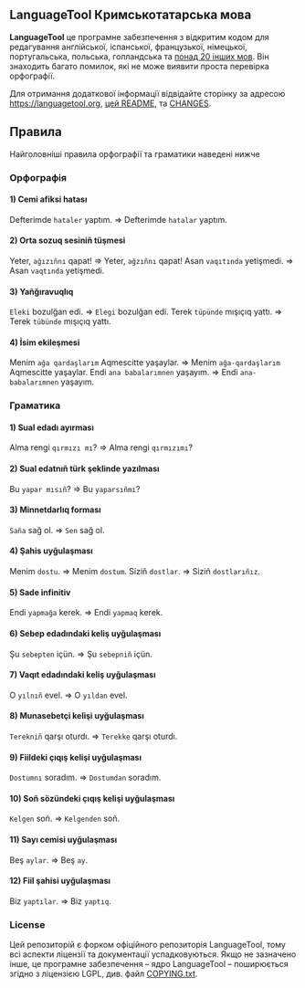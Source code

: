 ## LanguageTool Кримськотатарська мова

**LanguageTool** це програмне забезпечення з відкритим кодом для редагування англійської, іспанської, французької, німецької,
португальська, польська, голландська та [понад 20 інших мов](https://languagetool.org/languages/).
Він знаходить багато помилок, які не може виявити проста перевірка орфографії.

Для отримання додаткової інформації відвідайте сторінку за адресою https://languagetool.org,
[цей README](https://github.com/languagetool-org/languagetool/blob/master/languagetool-standalone/README.md),
та [CHANGES](https://github.com/languagetool-org/languagetool/blob/master/languagetool-standalone/CHANGES.md).

## Правила

Найголовніші правила орфографії та граматики наведені нижче

### Орфографія

#### 1) Cemi afiksi hatası
Defterimde `hataler` yaptım. => Defterimde `hatalar` yaptım.

#### 2) Orta sozuq sesiniñ tüşmesi
Yeter, `ağızıñnı` qapat! => Yeter, `ağzıñnı` qapat!
Asan `vaqıtında` yetişmedi. => Asan `vaqtında` yetişmedi.

#### 3) Yañğıravuqlıq
`Eleki` bozulğan edi. => `Elegi` bozulğan edi.
Terek `tüpünde` mışıçıq yattı. => Terek `tübünde` mışıçıq yattı.

#### 4) İsim ekileşmesi
Menim `ağa qardaşlarım` Aqmescitte yaşaylar. => Menim `ağa-qardaşlarım` Aqmescitte yaşaylar.
Endi `ana babalarımnen` yaşayım. => Endi `ana-babalarımnen` yaşayım.

### Граматика

#### 1) Sual edadı ayırması
Alma rengi `qırmızı mı`? => Alma rengi `qırmızımı`?

#### 2) Sual edatnıñ türk şeklinde yazılması
Bu `yapar mısıñ`? => Bu `yaparsıñmı`?

#### 3) Minnetdarlıq forması
`Saña` sağ ol. => `Sen` sağ ol.

#### 4) Şahis uyğulaşması
Menim `dostu`. => Menim `dostum`.
Siziñ `dostlar`. => Siziñ `dostlarıñız`.

#### 5) Sade infinitiv
Endi `yapmağa` kerek. => Endi `yapmaq` kerek.

#### 6) Sebep edadındaki keliş uyğulaşması
Şu `sebepten` içün. => Şu `sebepniñ` içün.

#### 7) Vaqıt edadındaki keliş uyğulaşması
O `yılnıñ` evel. => O `yıldan` evel.

#### 8) Munasebetçi kelişi uyğulaşması
`Terekniñ` qarşı oturdı. => `Terekke` qarşı oturdı.

#### 9) Fiildeki çıqış kelişi uyğulaşması
`Dostumnı` soradım. => `Dostumdan` soradım.

#### 10) Soñ sözündeki çıqış kelişi uyğulaşması
`Kelgen` soñ. => `Kelgenden` soñ.

#### 11) Sayı cemisi uyğulaşması
Beş `aylar`. => Beş `ay`.

#### 12) Fiil şahisi uyğulaşması
Biz `yaptılar`. => Biz `yaptıq`.


### License
Цей репозиторій є форком офіційного репозиторія LanguageTool, тому всі аспекти ліцензії та документації успадковуються.
Якщо не зазначено інше, це програмне забезпечення – ядро LanguageTool – поширюється згідно з ліцензією LGPL, див.
файл [COPYING.txt](https://github.com/languagetool-org/languagetool/blob/master/COPYING.txt).
